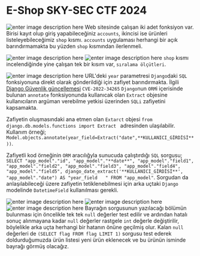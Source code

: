 # E-Shop SKY-SEC CTF 2024

![enter image description here](https://i.hizliresim.com/bljodap.png)
Web sitesinde çalışan iki adet fonksiyon var. Birisi kayıt olup giriş yapabileceğiniz `accounts`, ikincisi ise ürünleri listeleyebileceğimiz `shop` kısmı. `accounts` uygulaması herhangi bir açık barındırmamakta bu yüzden `shop` kısmından ilerlenmeli.

![enter image description here](https://i.hizliresim.com/tk67fyq.png)
![enter image description here](https://i.hizliresim.com/k36suvb.png)
`shop` kısmı incelendiğinde yine çalışan tek bir kısım var, `sıralama ölçütleri`.

![enter image description here](https://i.hizliresim.com/o971998.png)
URL'deki `year` parametresi `Django`daki `SQL` fonksiyonuna direkt olarak gönderildiği için zafiyet barındırmakta. İlgili [Django Güvenlik güncellemesi](https://docs.djangoproject.com/en/5.0/releases/security/#july-4-2022-cve-2022-34265) `CVE-2022-34265`  `Django`nun `ORM`i içerisinde bulunan `annotate` fonksiyonunda kullanıcak olan `Extract` objesine kullanıcıların argüman verebilme yetkisi üzerinden `SQLi` zafiyetini kapsamakta. 

Zafiyetin oluşmasındaki ana etmen olan `Extarct` objesi `from django.db.models.functions import Extract
` adresinden ulaşılabilir. Kullanım örneği; ` Model.objects.annotate(year_field=Extract("date",**KULLANICI_GİRDİSİ**))`.

Zafiyetli kod örneğinin `ORM` aracılığyla sunucuda çalıştırdığı `SQL` sorgusu; `SELECT "app_model"."id", "app_model"."**date**", "app_model"."field1", "app_model"."field2", "app_model"."field3", "app_model"."field4", "app_model"."field5", django_date_extract('**KULLANICI_GİRDİSİ**', "app_model"."date") AS "year_field  
" FROM "app_model"`. Sorgudan da anlaşılabileceği üzere zafiyetin tetiklenebilmesi için arka uçtaki `Django` modelinde `DatetimeField` kullanılması gerekli.

![enter image description here](https://i.hizliresim.com/jyxt534.png)
![enter image description here](https://i.hizliresim.com/gvohjlb.png)
![enter image description here](https://i.hizliresim.com/26gq5bi.png)
Bayrağın sorgusunun yazılacağı bölümün bulunması için öncelikle tek tek `null` değerler test edilir ve ardından hatalı sonuç alınmayana kadar `null` değerler rastgele `int` değerle değiştirilir, böylelikle arka uçta herhangi bir hatanın önüne geçilmiş olur. Kalan `null` değerleri de `(SELECT flag FROM flag LIMIT 1)` sorgusu test ederek doldurduğumuzda ürün listesi yeni ürün eklenecek ve bu ürünün isminde bayrağı görmüş olacağız.
